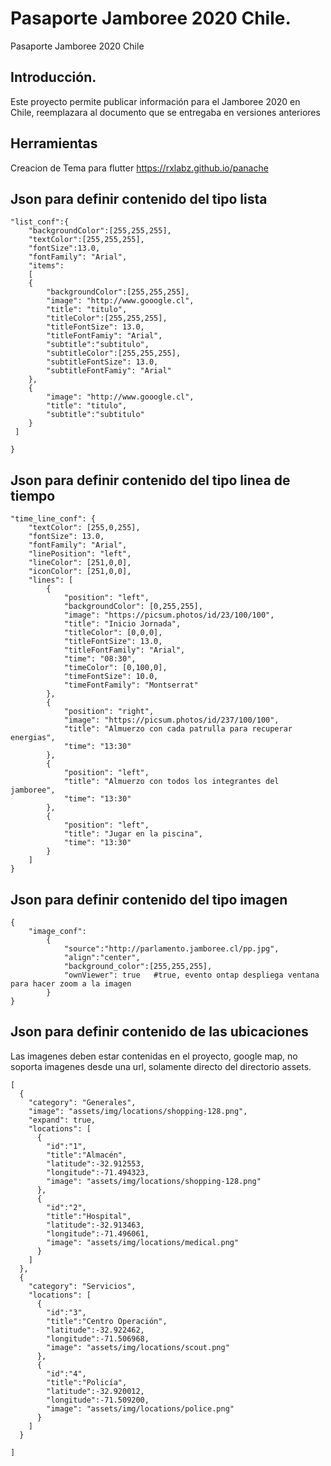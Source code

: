 # Pasaporte Jamboree 2020 Chile.

Pasaporte Jamboree 2020 Chile

## Introducción.

Este proyecto permite publicar información para el Jamboree 2020 en Chile, reemplazara al documento que se entregaba en versiones anteriores


## Herramientas
Creacion de Tema para flutter
https://rxlabz.github.io/panache  


## Json para definir contenido del tipo lista
```
"list_conf":{
    "backgroundColor":[255,255,255],
    "textColor":[255,255,255],
    "fontSize":13.0,  
    "fontFamily": "Arial",
    "items":
    [
    {
        "backgroundColor":[255,255,255],
        "image": "http://www.gooogle.cl",
        "title": "titulo",
        "titleColor":[255,255,255],
        "titleFontSize": 13.0,
        "titleFontFamiy": "Arial",
        "subtitle":"subtitulo",
        "subtitleColor":[255,255,255],
        "subtitleFontSize": 13.0,
        "subtitleFontFamiy": "Arial"
    },
    {
        "image": "http://www.gooogle.cl",
        "title": "titulo",
        "subtitle":"subtitulo"
    }    
 ]
    
}
```

## Json para definir contenido del tipo linea de tiempo
```
"time_line_conf": {
    "textColor": [255,0,255],
    "fontSize": 13.0,
    "fontFamily": "Arial",
    "linePosition": "left",
    "lineColor": [251,0,0],
    "iconColor": [251,0,0],
    "lines": [
        {
            "position": "left",
            "backgroundColor": [0,255,255],
            "image": "https://picsum.photos/id/23/100/100",
            "title": "Inicio Jornada",
            "titleColor": [0,0,0],
            "titleFontSize": 13.0,
            "titleFontFamily": "Arial",
            "time": "08:30",
            "timeColor": [0,100,0],
            "timeFontSize": 10.0,
            "timeFontFamily": "Montserrat"
        },
        {
            "position": "right",
            "image": "https://picsum.photos/id/237/100/100",
            "title": "Almuerzo con cada patrulla para recuperar energias",
            "time": "13:30"
        },
        {
            "position": "left",
            "title": "Almuerzo con todos los integrantes del jamboree",
            "time": "13:30"
        },
        {
            "position": "left",
            "title": "Jugar en la piscina",
            "time": "13:30"
        }
    ]
}
```
## Json para definir contenido del tipo imagen
```
{
    "image_conf":
        {
            "source":"http://parlamento.jamboree.cl/pp.jpg",
            "align":"center",
            "background_color":[255,255,255],
            "ownViewer": true   #true, evento ontap despliega ventana para hacer zoom a la imagen
        } 
}

```
## Json para definir contenido de las ubicaciones


Las imagenes deben estar contenidas en el proyecto, google map, no soporta imagenes desde una url, solamente directo del directorio assets.

```
[
  {
    "category": "Generales",
    "image": "assets/img/locations/shopping-128.png",
    "expand": true,
    "locations": [
      {
        "id":"1",
        "title":"Almacén",
        "latitude":-32.912553,
        "longitude":-71.494323,
        "image": "assets/img/locations/shopping-128.png"
      },
      {
        "id":"2",
        "title":"Hospital",
        "latitude":-32.913463,
        "longitude":-71.496061,
        "image": "assets/img/locations/medical.png"
      }
    ]
  },
  {
    "category": "Servicios",
    "locations": [
      {
        "id":"3",
        "title":"Centro Operación",
        "latitude":-32.922462,
        "longitude":-71.506968,
        "image": "assets/img/locations/scout.png"
      },
      {
        "id":"4",
        "title":"Policía",
        "latitude":-32.920012,
        "longitude":-71.509200,
        "image": "assets/img/locations/police.png"
      }
    ]
  }

]
```